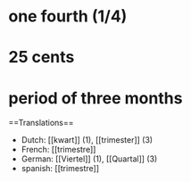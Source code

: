 # one fourth (1/4)
# 25 cents
# period of three months

==Translations==

* Dutch: [[kwart]] (1), [[trimester]] (3)
* French: [[trimestre]]
* German: [[Viertel]] (1), [[Quartal]] (3)
* spanish: [[trimestre]]